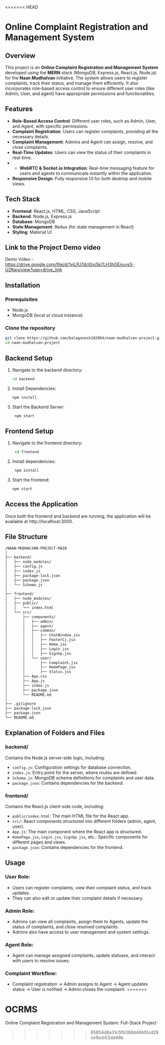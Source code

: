 <<<<<<< HEAD
# Online Complaint Registration and Management System

## Overview
This project is an **Online Complaint Registration and Management System** developed using the **MERN** stack (MongoDB, Express.js, React.js, Node.js) for the **Naan Mudhalvan** initiative. The system allows users to register complaints, track their status, and manage them efficiently. It also incorporates role-based access control to ensure different user roles (like Admin, User, and agent) have appropriate permissions and functionalities.

## Features
- **Role-Based Access Control**: Different user roles, such as Admin, User, and Agent, with specific permissions.
- **Complaint Registration**: Users can register complaints, providing all the necessary details.
- **Complaint Management**: Admins and Agent can assign, resolve, and close complaints.
- **Real-Time Updates**: Users can view the status of their complaints in real-time.
- - **WebRTC & Socket.io Integration**: Real-time messaging feature for users and agents to communicate instantly within the application.
- **Responsive Design**: Fully responsive UI for both desktop and mobile views.

## Tech Stack
- **Frontend**: React.js, HTML, CSS, JavaScript
- **Backend**: Node.js, Express.js
- **Database**: MongoDB
- **State Management**: Redux (for state management in React)
- **Styling**: Material UI
## Link to the Project Demo video
Demo Video - https://drive.google.com/file/d/1yjLPJ7dclGxi5k7LH3hGEnuys5-U2Kwv/view?usp=drive_link

## Installation

### Prerequisites
- Node.js
- MongoDB (local or cloud instance)

### Clone the repository
```bash
git clone https://github.com/balaganesh102004/naan-mudhalvan-project.git
cd naan-mudhalvan-project
```

## Backend Setup

1. Navigate to the backend directory:
   ```bash
   cd backend
   ```
2. Install Dependencies:
   ```bash
   npm install
   ```
3. Start the Backend Server:
   ```bash
    npm start
   ```

## Frontend Setup

1. Navigate to the frontend directory:
   ```bash
    cd frontend
   ```
2. Install dependencies:
   ```bash
    npm install
   ```
3. Start the frontend:
     ```bash
    npm start
   ```
## Access the Application
Once both the frontend and backend are running, the application will be available at http://localhost:3000.

## File Structure

```bash
/NAAN-MUDHALVAN-PROJECT-MAIN
│
├── backend/
│   ├── node_modules/
│   ├── config.js
│   ├── index.js
│   ├── package-lock.json
│   ├── package.json
│   └── Schema.js
│
├── frontend/
│   ├── node_modules/
│   ├── public/
│   │   └── index.html
│   └── src/
│       ├── components/
│       │   ├── admin/
│       │   ├── agent/
│       │   ├── common/
│       │   │   ├── ChatWindow.jsx
│       │   │   ├── FooterCj.jsx
│       │   │   ├── Home.jsx
│       │   │   ├── Login.jsx
│       │   │   ├── SignUp.jsx
│       │   └── user/
│       │       ├── Complaint.jsx
│       │       ├── HomePage.jsx
│       │       ├── Status.jsx
│       ├── App.css
│       ├── App.js
│       ├── index.js
│       ├── package.json
│       └── README.md
│
├── .gitignore
├── package-lock.json
├── package.json
└── README.md
```

## Explanation of Folders and Files

### backend/
Contains the Node.js server-side logic, including:
- `config.js`: Configuration settings for database connection.
- `index.js`: Entry point for the server, where routes are defined.
- `Schema.js`: MongoDB schema definitions for complaints and user data.
- `package.json`: Contains dependencies for the backend.

### frontend/
Contains the React.js client-side code, including:
- `public/index.html`: The main HTML file for the React app.
- `src/`: React components structured into different folders (admin, agent, user).
- `App.js`: The main component where the React app is structured.
- `HomePage.jsx`, `Login.jsx`, `SignUp.jsx`, etc.: Specific components for different pages and views.
- `package.json`: Contains dependencies for the frontend.
  
## Usage

### User Role:
- Users can register complaints, view their complaint status, and track updates.
- They can also edit or update their complaint details if necessary.

### Admin Role:
- Admins can view all complaints, assign them to Agents, update the status of complaints, and close resolved complaints.
- Admins also have access to user management and system settings.

### Agent Role:
- Agent can manage assigned complaints, update statuses, and interact with users to resolve issues.

### Complaint Workflow:
- Complaint registration → Admin assigns to Agent → Agent updates status → User is notified → Admin closes the complaint.
=======
# OCRMS
Online Complaint Registration and Management System: Full-Stack Project
>>>>>>> 65854d6a31c5fb368d46b10cd28ce1bcb52dd48b

